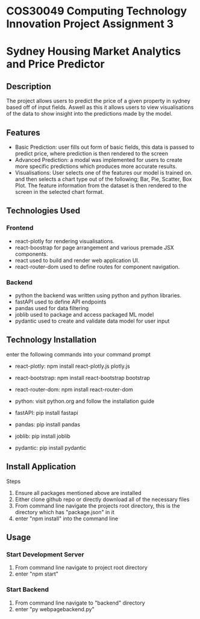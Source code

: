 # COS30049 Computing Technology Innovation Project Assignment 3
# Sydney Housing Market Analytics and Price Predictor 

## Description
The project allows users to predict the price of a given property in sydney based off of input fields. 
Aswell as this it allows users to view visualisations of the data to show insight into the predictions made by the model. 

## Features
- Basic Prediction: user fills out form of basic fields, this data is passed to predict price, where prediction is then rendered to the screen
- Advanced Prediction: a modal was implemented for users to create more specific predictions which produces more accurate results. 
- Visualisations: User selects one of the features our model is trained on. and then selects a chart type out of the following; Bar, Pie, Scatter, Box Plot. The feature information from the dataset is then rendered to the screen in the selected chart format. 

## Technologies Used
### Frontend 
- react-plotly for rendering visualisations.
- react-boostrap for page arrangement and various premade JSX components.
- react used to build and render web application UI.
- react-router-dom used to define routes for component navigation. 

### Backend
- python the backend was written using python and python libraries. 
- fastAPI used to define API endpoints
- pandas used for data filtering
- joblib used to package and access packaged ML model
- pydantic used to create and validate data model for user input

## Technology Installation 
enter the following commands into your command prompt
- react-plotly: npm install react-plotly.js plotly.js
- react-bootstrap: npm install react-bootstrap bootstrap
- react-router-dom: npm install react-router-dom

- python: visit python.org and follow the installation guide
- fastAPI: pip install fastapi
- pandas: pip install pandas
- joblib: pip install joblib
- pydantic: pip install pydantic

## Install Application
Steps 
1. Ensure all packages mentioned above are installed
2. Either clone github repo or directly download all of the necessary files
3. From command line navigate the projects root directory, this is the directory which has "package.json" in it
4. enter "npm install" into the command line

## Usage 
### Start Development Server
1. From command line navigate to project root directory 
2. enter "npm start"

### Start Backend
1. From command line navigate to "backend" directory
2. enter "py webpagebackend.py"
